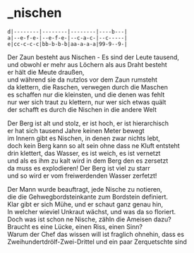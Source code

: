 # _nischen

```
d|--------|--------|--------|----b---|
a|--e-f-e-|--e-f-e-|--c-a-c-|--c-----|
e|cc-c-c-c|bb-b-b-b|aa-a-a-a|99-9--9-|
```

Der Zaun besteht aus Nischen - Es sind der Leute tausend,  
und obwohl er mehr aus Löchern als aus Draht besteht  
er hält die Meute draußen,  
und während sie da nutzlos vor dem Zaun rumsteht  
da klettern, die Raschen, verwegen durch die Maschen  
es schaffen nur die kleinsten, und die denen was fehlt  
nur wer sich traut zu klettern, nur wer sich etwas quält  
der schafft es durch die Nischen in die andere Welt


Der Berg ist alt und stolz, er ist hoch, er ist hierarchisch  
er hat sich tausend Jahre keinen Meter bewegt  
im Innern gibt es Nischen, in denen zwar nichts lebt,  
doch kein Berg kann so alt sein ohne dass ne Kluft entsteht  
drin klettert, das Wasser, es ist weich, es ist vernetzt  
und als es ihm zu kalt wird in dem Berg den es zersetzt  
da muss es explodieren! Der Berg ist viel zu starr  
und so wird er vom freiwerdenden Wasser zerfetzt!


Der Mann wurde beauftragt, jede Nische zu notieren,  
die die Gehwegbordsteinkante zum Bordstein definiert.  
Klar gibt er sich Mühe, und er schaut ganz genau hin,  
In welcher wieviel Unkraut wächst, und was da so floriert.  
Doch was ist schon ne Nische, zähln die Ameisen dazu?  
Braucht es eine Lücke, einen Riss, einen Sinn?  
Warum der Chef das wissen will ist fraglich ohnehin, dass es  
Zweihundertdrölf-Zwei-Drittel und ein paar Zerquetschte sind


